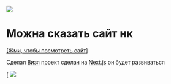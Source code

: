 ![](https://imgur.com/Qoj7dbO.png)

#

# Можна сказать сайт нк
 [[Жми, чтобы посмотреть сайт]](https://nekocorp.gq)

Сделал [Визя](https://t.me/wesleezz) проект сделан на [Next.js](https://nextjs.org) он будет развиваться

[ ![](https://i.ibb.co/WynykJq/nekoworldsmini.png)

